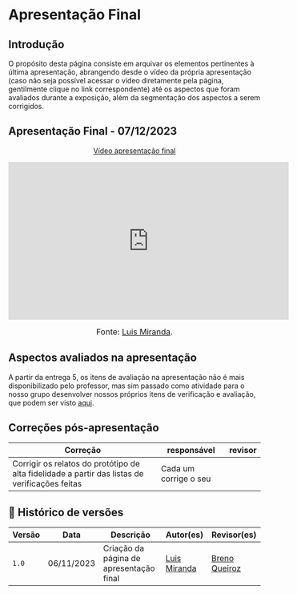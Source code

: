 # Apresentação Final

## Introdução

O propósito desta página consiste em arquivar os elementos pertinentes à última apresentação, abrangendo desde o vídeo da própria apresentação 
(caso não seja possível acessar o vídeo diretamente pela página, gentilmente clique no link correspondente) até os aspectos que foram avaliados
durante a exposição, além da segmentação dos aspectos a serem corrigidos.

## Apresentação Final - 07/12/2023

<p style="text-align: center"><a href="https://www.youtube.com/watch?v=gulCzEAXHBc" target="blanket">Vídeo apresentação final</a></p>

<p style="text-align: center"><iframe width="560" height="315" src="https://www.youtube.com/embed/gulCzEAXHBc?si=JZ7eRYdrR99dZPQB" title="YouTube video player" frameborder="0" allow="accelerometer; autoplay; clipboard-write; encrypted-media; gyroscope; picture-in-picture; web-share" allowfullscreen></iframe></p>

<font size="3"><p style="text-align: center">Fonte: [Luis Miranda](https://github.com/mayara-tech).</p></font>

## Aspectos avaliados na apresentação

A partir da entrega 5, os itens de avaliação na apresentação não é mais disponibilizado pelo professor, mas sim passado como atividade para o nosso grupo desenvolver nossos próprios itens de verificação e avaliação, que podem ser visto [aqui](../verificacao-nossa-grupo02/D.A.D/prototipo-alta-fidelidade/relato-dos-resultados/).

## Correções pós-apresentação

Correção | responsável | revisor 
--------- | --------------- | ------
| Corrigir os relatos do protótipo de alta fidelidade a partir das listas de verificações feitas| Cada um corrige o seu| | 

## 📑 Histórico de versões 

Versão  |   Data   | Descrição | Autor(es) | Revisor(es)
--------- | ------ | ------ | ---------- | ----------
|`1.0` | 06/11/2023| Criação da página de apresentação final |[Luis Miranda](https://github.com/mayara-tech) |[Breno Queiroz](https://github.com/brenob6) |
